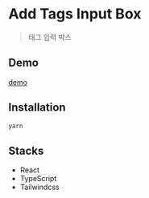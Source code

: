 # Add Tags Input Box

> 태그 입력 박스

## Demo

[demo](https://addtagsbox.netlify.app/)

## Installation

```bash
yarn
```

## Stacks

- React
- TypeScript
- Tailwindcss
